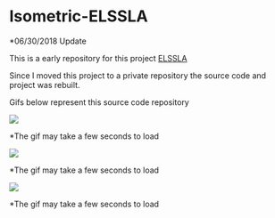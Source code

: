 # Isometric-ELSSLA

*06/30/2018 Update

This is a early repository for this project [ELSSLA](https://connect.unity.com/p/5ac64012090915001d7554b7)

Since I moved this project to a private repository the source code and project was rebuilt. 

Gifs below represent this source code repository

![](https://github.com/isgustavo/Isometric-ELSSLA/blob/master/MainScene.gif)

*The gif may take a few seconds to load

![](https://github.com/isgustavo/Isometric-ELSSLA/blob/master/gameplay.gif)

*The gif may take a few seconds to load

![](https://github.com/isgustavo/Isometric-ELSSLA/blob/master/Dead.gif)

*The gif may take a few seconds to load
